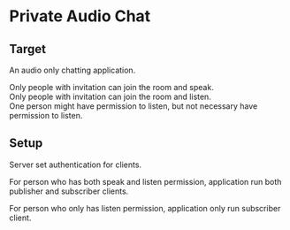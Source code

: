 # Private Audio Chat

## Target

An audio only chatting application.

Only people with invitation can join the room and speak.\
Only people with invitation can join the room and listen.\
One person might have permission to listen, but not necessary have permission to listen.


## Setup

Server set authentication for clients.

For person who has both speak and listen permission,
application run both publisher and subscriber clients.

For person who only has listen permission,
application only run subscriber client.
